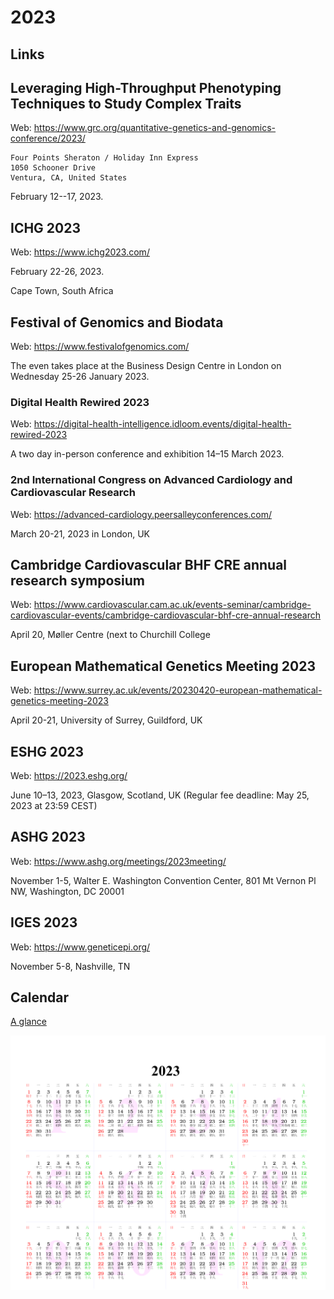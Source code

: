 # 2023

## Links

## Leveraging High-Throughput Phenotyping Techniques to Study Complex Traits

Web: <https://www.grc.org/quantitative-genetics-and-genomics-conference/2023/>

```
Four Points Sheraton / Holiday Inn Express
1050 Schooner Drive
Ventura, CA, United States
```

February 12--17, 2023.

## ICHG 2023

Web: <https://www.ichg2023.com/>

February 22-26, 2023.

Cape Town, South Africa

## Festival of Genomics and Biodata

Web: <https://www.festivalofgenomics.com/>

The even takes place at the Business Design Centre in London on Wednesday 25-26 January 2023.

### Digital Health Rewired 2023

Web: <https://digital-health-intelligence.idloom.events/digital-health-rewired-2023>

A two day in-person conference and exhibition 14–15 March 2023.

### 2nd International Congress on Advanced Cardiology and Cardiovascular Research

Web: <https://advanced-cardiology.peersalleyconferences.com/>

March 20-21, 2023 in London, UK

## Cambridge Cardiovascular BHF CRE annual research symposium

Web: <https://www.cardiovascular.cam.ac.uk/events-seminar/cambridge-cardiovascular-events/cambridge-cardiovascular-bhf-cre-annual-research>

April 20, Møller Centre (next to Churchill College

## European Mathematical Genetics Meeting 2023

Web: <https://www.surrey.ac.uk/events/20230420-european-mathematical-genetics-meeting-2023>

April 20-21, University of Surrey, Guildford, UK

## ESHG 2023

Web: <https://2023.eshg.org/>

June 10–13, 2023, Glasgow, Scotland, UK (Regular fee deadline: May 25, 2023 at 23:59 CEST)

## ASHG 2023

Web: <https://www.ashg.org/meetings/2023meeting/>

November 1-5, Walter E. Washington Convention Center, 801 Mt Vernon Pl NW, Washington, DC 20001

## IGES 2023

Web: <https://www.geneticepi.org/>

November 5-8, Nashville, TN

## Calendar

[A glance](https://www.calendarpedia.co.uk/download/calendar-2023-landscape-year-at-a-glance-in-colour.pdf)

![Calendar](2023.png)

